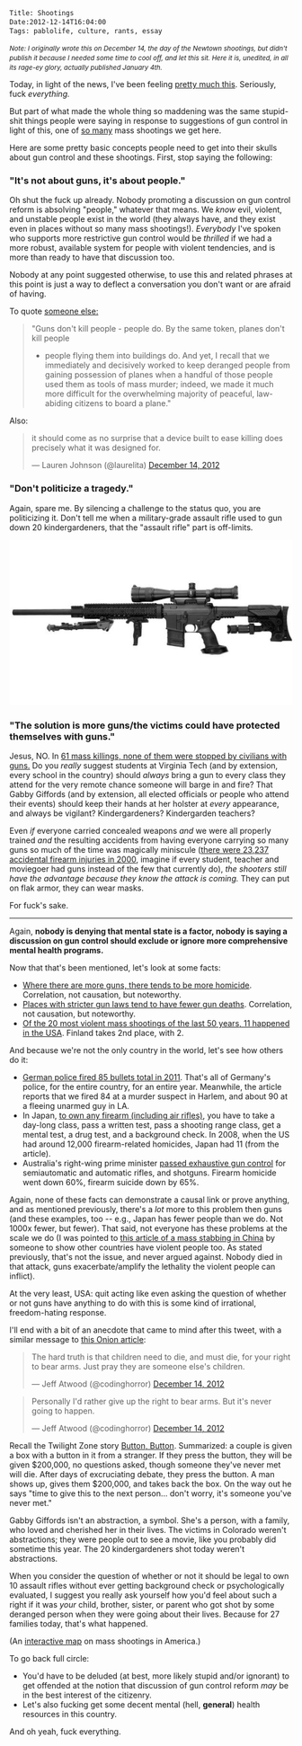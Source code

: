     Title: Shootings
    Date:2012-12-14T16:04:00
    Tags: pablolife, culture, rants, essay

<script async src="//platform.twitter.com/widgets.js" charset="utf-8"></script>
<em><small>Note: I originally wrote this on December 14, the day of the Newtown
shootings, but didn't publish it because I needed some time to cool off, and let
this sit. Here it is, unedited, in all its rage-ey glory, actually published
January 4th.</small></em>

Today, in light of the news, I've been feeling [pretty much this][13].
Seriously, fuck _everything._

<!-- more -->

But part of what made the whole thing so maddening was the same stupid-shit
things people were saying in response to suggestions of gun control in
light of this, one of [so many][12] mass shootings we get here.

Here are some pretty basic concepts people need to get into their skulls about
gun control and these shootings. First, stop saying the following:

<h3 id="its-not-about-guns-its-about-people">"It's not about guns, it's about people."</h3>

Oh shut the fuck up already. Nobody promoting a discussion on gun control reform
is absolving "people," whatever that means. We _know_ evil, violent, and
unstable people exist in the world (they always have, and they exist even in
places without so many mass shootings!).  _Everybody_ I've spoken who supports
more restrictive gun control would be _thrilled_ if we had a more robust,
available system for people with violent tendencies, and is more than ready to
have that discussion too.

Nobody at any point suggested otherwise, to use this and related phrases at this
point is just a way to deflect a conversation you don't want or are afraid of
having.

To quote [someone else:][1]

> "Guns don't kill people - people do. By the same token, planes don't kill people
> - people flying them into buildings do. And yet, I recall that we immediately
> and decisively worked to keep deranged people from gaining possession of planes
> when a handful of those people used them as tools of mass murder; indeed, we
> made it much more difficult for the overwhelming majority of peaceful,
> law-abiding citizens to board a plane."

Also:

<blockquote class="twitter-tweet"><p>it should come as no surprise that a device
built to ease killing does precisely what it was designed for.</p>&mdash; Lauren
Johnson (@laurelita) <a
href="https://twitter.com/laurelita/status/279683092430585859"
data-datetime="2012-12-14T20:23:40+00:00">December 14, 2012</a></blockquote>


<h3 id="dont-politicize-a-tragedy">"Don't politicize a tragedy."</h3>

Again, spare me. By silencing a challenge to the status quo, you are
politicizing it. Don't tell me when a military-grade assault rifle used to gun
down 20 kindergardeners, that the "assault rifle" part is off-limits.

<img src="/img/2012/12/assault-rifle.png" alt="yeah, this is reasonable" />

<h3 id="the-solution-is-more-gunsthe-victims-could-have-protected-themselves-with-guns">"The solution is more guns/the victims could have protected themselves with guns."</h3>

Jesus, NO. In [61 mass killings, none of them were stopped by civilians with guns.][2]
Do you _really_ suggest students at Virginia Tech (and by extension, every
school in the country) should _always_ bring a gun to every class they attend
for the very remote chance someone will barge in and fire? That Gabby Giffords
(and by extension, all elected officials or people who attend their events)
should keep their hands at her holster at _every_ appearance, and always be
vigilant? Kindergardeners? Kindergarden teachers?

Even _if_ everyone carried concealed weapons _and_ we were all properly trained
_and_ the resulting accidents from having everyone carrying so many guns so much
of the time was magically miniscule ([there were 23,237 accidental firearm
injuries in 2000][3], imagine if every student, teacher and moviegoer had guns
instead of the few that currently do), _the shooters still have the advantage
because they know the attack is coming._ They can put on flak armor, they can
wear masks.

For fuck's sake.

---

Again, **nobody is denying that mental state is a factor, nobody is saying a
discussion on gun control should exclude or ignore more comprehensive mental
health programs.**

Now that that's been mentioned, let's look at some facts:

* [Where there are more guns, there tends to be more homicide][6]. Correlation,
  not causation, but noteworthy.
* [Places with stricter gun laws tend to have fewer gun deaths][7]. Correlation,
  not causation, but noteworthy.
* [Of the 20 most violent mass shootings of the last 50 years, 11 happened in the USA][8].
  Finland takes 2nd place, with 2.

And because we're not the only country in the world, let's see how others do it:

* [German police fired 85 bullets total in 2011][9]. That's all of Germany's
  police, for the entire country, for an entire year. Meanwhile, the article
  reports that we fired 84 at a murder suspect in Harlem, and about 90 at a
  fleeing unarmed guy in LA.
* In Japan, [to own any firearm (including air rifles)][10], you have to take a
  day-long class, pass a written test, pass a shooting range class, get a mental
  test, a drug test, and a background check. In 2008, when the US had around
  12,000 firearm-related homicides, Japan had 11 (from the article).
* Australia's right-wing prime minister [passed exhaustive gun control][15] for
  semiautomatic and automatic rifles, and shotguns. Firearm homicide went down
  60%, firearm suicide down by 65%.

Again, none of these facts can demonstrate a causal link or prove anything, and
as mentioned previously, there's a _lot_ more to this problem then guns (and
these examples, too -- e.g., Japan has fewer people than we do. Not 1000x fewer,
but fewer). That said, not everyone has these problems at the scale we do (I was pointed
to [this article of a mass stabbing in China][14] by someone to show other
countries have violent people too. As stated previously, that's not the issue, and
never argued against. Nobody died in that attack, guns exacerbate/amplify the
lethality the violent people can inflict).

At the very least, USA: quit acting like even asking the question of whether or
not guns have anything to do with this is some kind of irrational,
freedom-hating response.

I'll end with a bit of an anecdote that came to mind after this tweet, with a
similar message to [this Onion article][4]:

<blockquote class="twitter-tweet"><p>The hard truth is that children need to
die, and must die, for your right to bear arms. Just pray they are someone
else's children.</p>&mdash; Jeff Atwood (@codinghorror) <a
href="https://twitter.com/codinghorror/status/279689777668820995"
data-datetime="2012-12-14T20:50:14+00:00">December 14, 2012</a></blockquote>

<blockquote class="twitter-tweet"><p>Personally I'd rather give up the right to
bear arms. But it's never going to happen.</p>&mdash; Jeff Atwood
(@codinghorror) <a
href="https://twitter.com/codinghorror/status/279689920791072768"
data-datetime="2012-12-14T20:50:48+00:00">December 14, 2012</a></blockquote>

Recall the Twilight Zone story [Button, Button][5]. Summarized: a couple is
given a box with a button in it from a stranger. If they press the button, they
will be given $200,000, no questions asked, though someone they've never met
will die. After days of excruciating debate, they press the button. A man shows
up, gives them $200,000, and takes back the box. On the way out he says "time to
give this to the next person... don't worry, it's someone you've never met."

Gabby Giffords isn't an abstraction, a symbol. She's a person, with a family,
who loved and cherished her in their lives. The victims in Colorado weren't
abstractions; they were people out to see a movie, like you probably did
sometime this year. The 20 kindergardeners shot today weren't abstractions.

When you consider the question of whether or not it should be legal to own 10
assault rifles without ever getting background check or psychologically
evaluated, I suggest you really ask yourself how you'd feel about such a right
if it was *your* child, brother, sister, or parent who got shot by some deranged
person when they were going about their lives. Because for 27 families
today, that's what happened.

(An [interactive map][11] on mass shootings in America.)

To go back full circle:

* You'd have to be deluded (at best, more likely stupid and/or ignorant) to get
  offended at the notion that discussion of gun control reform _may_ be in the
  best interest of the citizenry.
* Let's also fucking get some decent mental (hell, **general**) health resources
  in this country.

And oh yeah, fuck everything.

   [1]: http://andrewsullivan.thedailybeast.com/2012/12/the-horror-in-newtown-reader-reax.html
   [2]: http://www.motherjones.com/politics/2012/09/mass-shootings-investigation
   [3]: http://webappa.cdc.gov/sasweb/ncipc/nfirates2000.html
   [4]: http://www.theonion.com/articles/right-to-own-handheld-device-that-shoots-deadly-me,30742/
   [5]: http://en.wikipedia.org/wiki/Button,_Button_(The_Twilight_Zone)
   [6]: http://www.hsph.harvard.edu/research/hicrc/firearms-research/guns-and-death/index.html
   [7]: http://www.theatlantic.com/national/archive/2011/01/the-geography-of-gun-deaths/69354/
   [8]: http://newsfeed.time.com/2012/07/20/the-worst-mass-shootings-of-the-past-50-years/
   [9]: http://worldnews.nbcnews.com/_news/2012/05/11/11662345-german-police-fired-just-85-bullets-total-in-2011?lite
   [10]: http://www.theatlantic.com/international/archive/2012/07/a-land-without-guns-how-japan-has-virtually-eliminated-shooting-deaths/260189/
   [11]: http://www.motherjones.com/politics/2012/07/mass-shootings-map?page=2
   [12]: http://thinkprogress.org/justice/2012/12/14/1337221/a-timeline-of-mass-shootings-in-the-us-since-columbine/
   [13]: http://www.theonion.com/articles/fuck-everything-nation-reports,30743/?ref=auto
   [14]: http://www.indianexpress.com/news/chinese-man-goes-on-stabbing-spree-at-a-school-22-kids-hurt/1045394/
   [15]: http://www.washingtonpost.com/blogs/wonkblog/wp/2012/08/02/did-gun-control-work-in-australia/
